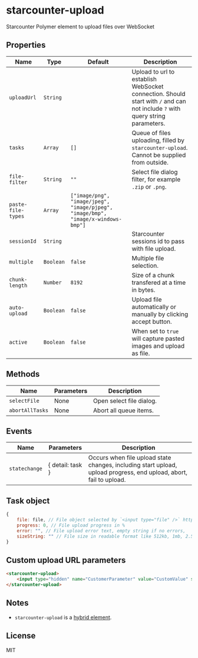 # starcounter-upload
Starcounter Polymer element to upload files over WebSocket

## Properties

Name               | Type      | Default                                                                          | Description
-------------------|-----------|----------------------------------------------------------------------------------|--------------
`uploadUrl`        | `String`  |                                                                                  | Upload to url to establish WebSocket connection. Should start with `/` and can not include `?` with query string parameters.
`tasks`            | `Array`   | `[]`                                                                             | Queue of files uploading, filled by `starcounter-upload`. Cannot be supplied from outside.
`file-filter`      | `String`  | `""`                                                                             | Select file dialog filter, for example `.zip` or `.png`.
`paste-file-types` | `Array`   | `["image/png", "image/jpeg", "image/pjpeg", "image/bmp", "image/x-windows-bmp"]` |
`sessionId`        | `String`  |                                                                                  | Starcounter sessions id to pass with file upload.
`multiple`         | `Boolean` | `false`                                                                          | Multiple file selection.
`chunk-length`     | `Number`  | `8192`                                                                           | Size of a chunk transfered at a time in bytes.
`auto-upload`      | `Boolean` | `false`                                                                          | Upload file automatically or manually by clicking accept button.
`active`           | `Boolean` | `false`                                                                          | When set to `true` will capture pasted images and upload as file.

## Methods

Name            | Parameters | Description
----------------|------------|-------------
`selectFile`    | None       | Open select file dialog.
`abortAllTasks` | None       | Abort all queue items.

## Events

Name          | Parameters       | Description
--------------|------------------|-------------
`statechange` | { detail: task } | Occurs when file upload state changes, including start upload, upload progress, end upload, abort, fail to upload.

## Task object

```js
{
	file: file, // File object selected by `<input type="file" />` https://developer.mozilla.org/en/docs/Using_files_from_web_applications
	progress: 0, // File upload progress in %
	error: "", // File upload error text, empty string if no errors,
	sizeString: "" // File size in readable format like 512kb, 1mb, 2.5gb
}
```

## Custom upload URL parameters

```html
<starcounter-upload>
	<input type="hidden" name="CustomerParameter" value="CustomValue" slot="parameters" />
</starcounter-upload>
```
## Notes
- `starcounter-upload` is a [hybrid element](https://www.polymer-project.org/2.0/docs/devguide/hybrid-elements). 

## License

MIT
